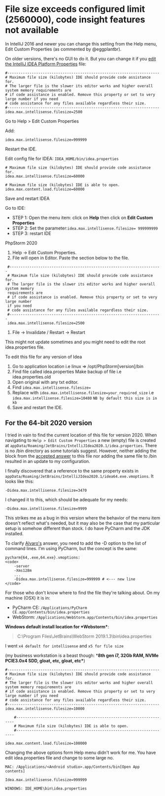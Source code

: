 # File size exceeds configured limit (2560000), code insight features not available

In IntelliJ 2016 and newer you can change this setting from the Help menu, Edit Custom Properties (as commented by @eggplantbr).

On older versions, there's no GUI to do it. But you can change it if you [edit the IntelliJ IDEA Platform Properties](https://intellij-support.jetbrains.com/hc/en-us/articles/206544869-Configuring-JVM-options-and-platform-properties) file:

```
#---------------------------------------------------------------------
# Maximum file size (kilobytes) IDE should provide code assistance for.
# The larger file is the slower its editor works and higher overall system memory requirements are
# if code assistance is enabled. Remove this property or set to very large number if you need
# code assistance for any files available regardless their size.
#---------------------------------------------------------------------
idea.max.intellisense.filesize=2500
```



Go to Help > Edit Custom Properties

Add:

```
idea.max.intellisense.filesize=999999
```

Restart the IDE.





Edit config file for IDEA: `IDEA_HOME/bin/idea.properties`

```
# Maximum file size (kilobytes) IDE should provide code assistance for.
idea.max.intellisense.filesize=60000

# Maximum file size (kilobytes) IDE is able to open.
idea.max.content.load.filesize=60000
```

Save and restart IDEA



Go to IDE:

- STEP 1: Open the menu item: click on **Help** then click on **Edit Custom Properties**
- STEP 2: Set the parameter:`idea.max.intellisense.filesize= 999999999`
- STEP 3: restart IDE





PhpStorm 2020

1. Help -> Edit Custom Properties.
2. File will open in Editor. Paste the section below to the file.

```
 #---------------------------------------------------------------------
 # Maximum file size (kilobytes) IDE should provide code assistance for.
 # The larger file is the slower its editor works and higher overall system memory 
 requirements are
 # if code assistance is enabled. Remove this property or set to very large number 
 if you need
 # code assistance for any files available regardless their size.
 #---------------------------------------------------------------------
 idea.max.intellisense.filesize=2500
```

1. File -> Invalidate / Restart -> Restart

This might not update sometimes and you might need to edit the root idea.properties file.

To edit this file for any version of Idea

1. Go to application location i.e linux => /opt/PhpStorm[version]/bin
2. Find file called idea.properties Make backup of file i.e idea.properties.old
3. Open original with any txt editor.
4. Find `idea.max.intellisense.filesize=`
5. Replace with `idea.max.intellisense.filesize=your_required_size` i.e `idea.max.intellisense.filesize=10480` `NB by default this size is in kb`
6. Save and restart the IDE.





## For the 64-bit 2020 version

I tried in vain to find the current location of this file for version 2020. When navigating to `Help > Edit Custom Properties` a new (empty) file is created at `appData/Roaming/JetBrains/IntelliJIdea2020.1/idea.properties`. There is no /bin directory as some tutorials suggest. However, neither adding the block from the [accepted answer](https://stackoverflow.com/a/23058324/1264804) to this file nor adding the same file to /bin resulted in an update to my configuration.

I finally discovered that a reference to the same property exists in `appData/Roaming/JetBrains/IntelliJIdea2020.1/idea64.exe.vmoptions`. It looks like this:

```
-Didea.max.intellisense.filesize=3470
```

I changed it to this, which should be adequate for my needs:

```
-Didea.max.intellisense.filesize=9999
```

This strikes me as a bug in this version where the behavior of the menu item doesn't reflect what's needed, but it may also be the case that my particular setup is somehow different than stock. I do have PyCharm and the JDK installed.





To clarify [Alvaro's](https://stackoverflow.com/a/23058324/892040) answer, you need to add the -D option to the list of command lines. I'm using PyCharm, but the concept is the same:

```
pycharm{64,.exe,64.exe}.vmoptions:
<code>
    -server
    -Xms128m
    ...
    -Didea.max.intellisense.filesize=999999 # <--- new line
</code>
```





For those who don't know where to find the file they're talking about. On my machine (OSX) it is in:

- PyCharm CE: `/Applications/PyCharm CE.app/Contents/bin/idea.properties`
- WebStorm: `/Applications/WebStorm.app/Contents/bin/idea.properties`



**Windows default install location for \*Webstorm\***:

> C:\Program Files\JetBrains\WebStorm 2019.1.3\bin\idea.properties

I went `x4 default for intellisense` and `x5 for file size`

(my business workstation is a beast though: ***8th gen i7, 32Gb RAM, NVMe PCIE3.0x4 SDD, gloat, etc, gloat, etc\***)

```
#---------------------------------------------------------------------
# Maximum file size (kilobytes) IDE should provide code assistance for.
# The larger file is the slower its editor works and higher overall system memory requirements are
# if code assistance is enabled. Remove this property or set to very large number if you need
# code assistance for any files available regardless their size.
#--------------------------------------------------------------------- 
idea.max.intellisense.filesize=10000

    #---------------------------------------------------------------------
    # Maximum file size (kilobytes) IDE is able to open.
    #--------------------------------------------------------------------- 

idea.max.content.load.filesize=100000
```



Changing the above options form Help menu didn't work for me. You have edit idea.properties file and change to some large no.

```
MAC: /Applications/<Android studio>.app/Contents/bin[Open App contents] 

Idea.max.intellisense.filesize=999999 

WINDOWS: IDE_HOME\bin\idea.properties
```